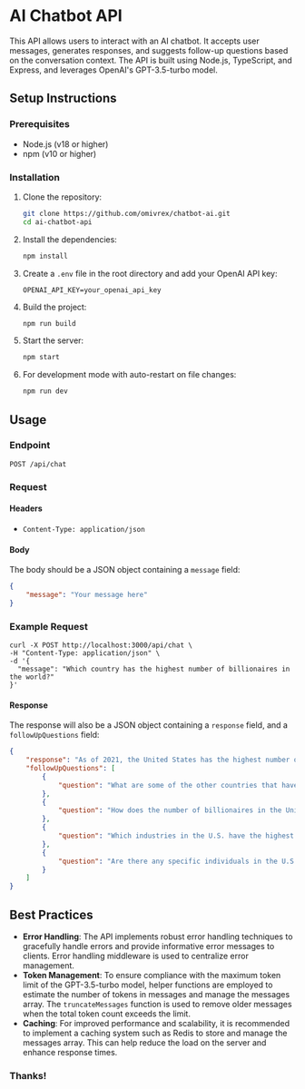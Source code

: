 # AI Chatbot API

This API allows users to interact with an AI chatbot. It accepts user messages, generates responses, and suggests follow-up questions based on the conversation context. The API is built using Node.js, TypeScript, and Express, and leverages OpenAI's GPT-3.5-turbo model.

## Setup Instructions

### Prerequisites

-   Node.js (v18 or higher)
-   npm (v10 or higher)

### Installation

1. Clone the repository:

    ```bash
    git clone https://github.com/omivrex/chatbot-ai.git
    cd ai-chatbot-api
    ```

2. Install the dependencies:

    ```bash
    npm install
    ```

3. Create a `.env` file in the root directory and add your OpenAI API key:

    ```env
    OPENAI_API_KEY=your_openai_api_key
    ```

4. Build the project:

    ```bash
    npm run build
    ```

5. Start the server:

    ```bash
    npm start
    ```

6. For development mode with auto-restart on file changes:

    ```bash
    npm run dev
    ```

## Usage

### Endpoint

`POST /api/chat`

### Request

#### Headers

-   `Content-Type: application/json`

#### Body

The body should be a JSON object containing a `message` field:

```json
{
    "message": "Your message here"
}
```

### Example Request

```curl
curl -X POST http://localhost:3000/api/chat \
-H "Content-Type: application/json" \
-d '{
  "message": "Which country has the highest number of billionaires in the world?"
}'
```

#### Response

The response will also be a JSON object containing a `response` field, and a `followUpQuestions` field:

```json
{
    "response": "As of 2021, the United States has the highest number of billionaires in the world. The U.S. is home to a significant number of billionaires across various industries such as technology, finance, and retail.",
    "followUpQuestions": [
        {
            "question": "What are some of the other countries that have a high number of billionaires?"
        },
        {
            "question": "How does the number of billionaires in the United States compare to other countries?"
        },
        {
            "question": "Which industries in the U.S. have the highest concentration of billionaires?"
        },
        {
            "question": "Are there any specific individuals in the U.S. who are particularly well-known for their billionaire status?"
        }
    ]
}
```

## Best Practices

-   **Error Handling**: The API implements robust error handling techniques to gracefully handle errors and provide informative error messages to clients. Error handling middleware is used to centralize error management.
-   **Token Management**: To ensure compliance with the maximum token limit of the GPT-3.5-turbo model, helper functions are employed to estimate the number of tokens in messages and manage the messages array. The `truncateMessages` function is used to remove older messages when the total token count exceeds the limit.
-   **Caching**: For improved performance and scalability, it is recommended to implement a caching system such as Redis to store and manage the messages array. This can help reduce the load on the server and enhance response times.

### Thanks!
